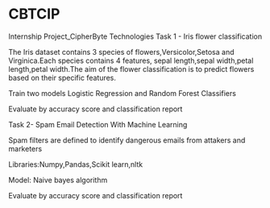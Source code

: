 # CBTCIP
Internship Project_CipherByte Technologies
Task 1 - Iris flower classification

The Iris dataset contains 3 species of flowers,Versicolor,Setosa and Virginica.Each species contains 4 features, sepal length,sepal width,petal length,petal width.The aim of the flower classification is to predict flowers based on their specific features.

Train two models Logistic Regression and Random Forest Classifiers

Evaluate by accuracy score and classification report

Task 2- Spam Email Detection With Machine Learning

Spam filters are defined to identify dangerous emails from attakers and marketers

Libraries:Numpy,Pandas,Scikit learn,nltk

Model: Naive bayes algorithm

Evaluate by accuracy score and classification report
